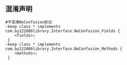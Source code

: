 
## 混淆声明

    #不混淆NoConfusion标记
    -keep class * implements com.by122006library.Interface.NoConfusion_Fields {
        <fields>;
     }
    -keep class * implements com.by122006library.Interface.NoConfusion_Methods {
        <methods>;
     }
